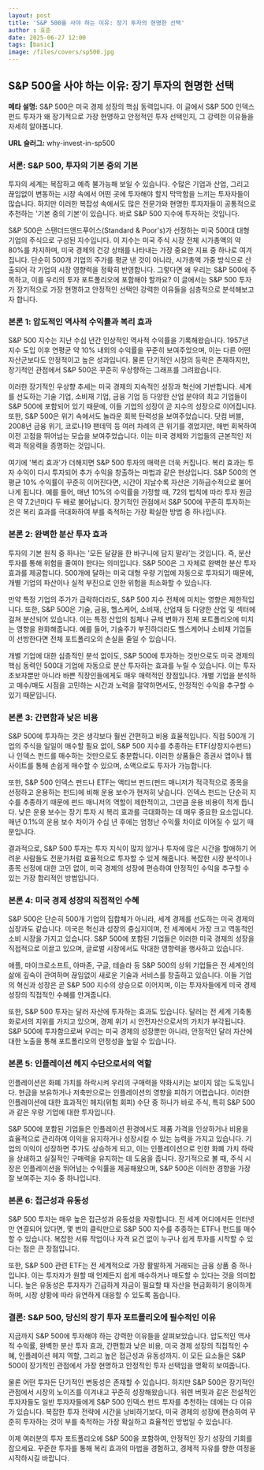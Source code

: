 ```yaml
---
layout: post
title: 'S&P 500을 사야 하는 이유: 장기 투자의 현명한 선택'
author : 효준
date: 2025-06-27 12:00
tags: [basic]
image: /files/covers/sp500.jpg
---
```


## S&P 500을 사야 하는 이유: 장기 투자의 현명한 선택

**메타 설명:** S&P 500은 미국 경제 성장의 핵심 동력입니다. 이 글에서 S&P 500 인덱스 펀드 투자가 왜 장기적으로 가장 현명하고 안정적인 투자 선택인지, 그 강력한 이유들을 자세히 알아봅니다.

**URL 슬러그:** why-invest-in-sp500

### 서론: S&P 500, 투자의 기본 중의 기본

투자의 세계는 복잡하고 예측 불가능해 보일 수 있습니다. 수많은 기업과 산업, 그리고 끊임없이 변동하는 시장 속에서 어떤 곳에 투자해야 할지 막막함을 느끼는 투자자들이 많습니다. 하지만 이러한 복잡성 속에서도 많은 전문가와 현명한 투자자들이 공통적으로 추천하는 '기본 중의 기본'이 있습니다. 바로 S&P 500 지수에 투자하는 것입니다.

S&P 500은 스탠더드앤드푸어스(Standard & Poor's)가 선정하는 미국 500대 대형 기업의 주식으로 구성된 지수입니다. 이 지수는 미국 주식 시장 전체 시가총액의 약 80%를 차지하며, 미국 경제의 건강 상태를 나타내는 가장 중요한 지표 중 하나로 여겨집니다. 단순히 500개 기업의 주가를 평균 낸 것이 아니라, 시가총액 가중 방식으로 산출되어 각 기업의 시장 영향력을 정확히 반영합니다. 그렇다면 왜 우리는 S&P 500에 주목하고, 이를 우리의 투자 포트폴리오에 포함해야 할까요? 이 글에서는 S&P 500 투자가 장기적으로 가장 현명하고 안정적인 선택인 강력한 이유들을 심층적으로 분석해보고자 합니다.

### 본론 1: 압도적인 역사적 수익률과 복리 효과

S&P 500 지수는 지난 수십 년간 인상적인 역사적 수익률을 기록해왔습니다. 1957년 지수 도입 이후 연평균 약 10% 내외의 수익률을 꾸준히 보여주었으며, 이는 다른 어떤 자산군보다도 안정적이고 높은 성과입니다. 물론 단기적인 시장의 등락은 존재하지만, 장기적인 관점에서 S&P 500은 꾸준히 우상향하는 그래프를 그려왔습니다.

이러한 장기적인 우상향 추세는 미국 경제의 지속적인 성장과 혁신에 기반합니다. 세계를 선도하는 기술 기업, 소비재 기업, 금융 기업 등 다양한 산업 분야의 최고 기업들이 S&P 500에 포함되어 있기 때문에, 이들 기업의 성장이 곧 지수의 성장으로 이어집니다. 또한, S&P 500은 위기 속에서도 놀라운 회복 탄력성을 보여주었습니다. 닷컴 버블, 2008년 금융 위기, 코로나19 팬데믹 등 여러 차례의 큰 위기를 겪었지만, 매번 회복하여 이전 고점을 뛰어넘는 모습을 보여주었습니다. 이는 미국 경제와 기업들의 근본적인 저력과 적응력을 증명하는 것입니다.

여기에 '복리 효과'가 더해지면 S&P 500 투자의 매력은 더욱 커집니다. 복리 효과는 투자 수익이 다시 투자되어 추가 수익을 창출하는 마법과 같은 현상입니다. S&P 500의 연평균 10% 수익률이 꾸준히 이어진다면, 시간이 지날수록 자산은 기하급수적으로 불어나게 됩니다. 예를 들어, 매년 10%의 수익률을 가정할 때, 72의 법칙에 따라 투자 원금은 약 7.2년마다 두 배로 불어납니다. 장기적인 관점에서 S&P 500에 꾸준히 투자하는 것은 복리 효과를 극대화하여 부를 축적하는 가장 확실한 방법 중 하나입니다.

### 본론 2: 완벽한 분산 투자 효과

투자의 기본 원칙 중 하나는 '모든 달걀을 한 바구니에 담지 말라'는 것입니다. 즉, 분산 투자를 통해 위험을 줄여야 한다는 의미입니다. S&P 500은 그 자체로 완벽한 분산 투자 효과를 제공합니다. 500개에 달하는 미국 대형 우량 기업에 자동으로 투자되기 때문에, 개별 기업의 파산이나 실적 부진으로 인한 위험을 최소화할 수 있습니다.

만약 특정 기업의 주가가 급락하더라도, S&P 500 지수 전체에 미치는 영향은 제한적입니다. 또한, S&P 500은 기술, 금융, 헬스케어, 소비재, 산업재 등 다양한 산업 및 섹터에 걸쳐 분산되어 있습니다. 이는 특정 산업의 침체나 규제 변화가 전체 포트폴리오에 미치는 영향을 완화해줍니다. 예를 들어, 기술주가 부진하더라도 헬스케어나 소비재 기업들이 선방한다면 전체 포트폴리오의 손실을 줄일 수 있습니다.

개별 기업에 대한 심층적인 분석 없이도, S&P 500에 투자하는 것만으로도 미국 경제의 핵심 동력인 500대 기업에 자동으로 분산 투자하는 효과를 누릴 수 있습니다. 이는 투자 초보자뿐만 아니라 바쁜 직장인들에게도 매우 매력적인 장점입니다. 개별 기업을 분석하고 매수/매도 시점을 고민하는 시간과 노력을 절약하면서도, 안정적인 수익을 추구할 수 있기 때문입니다.

### 본론 3: 간편함과 낮은 비용

S&P 500에 투자하는 것은 생각보다 훨씬 간편하고 비용 효율적입니다. 직접 500개 기업의 주식을 일일이 매수할 필요 없이, S&P 500 지수를 추종하는 ETF(상장지수펀드)나 인덱스 펀드를 매수하는 것만으로도 충분합니다. 이러한 상품들은 증권사 앱이나 웹사이트를 통해 손쉽게 매수할 수 있으며, 소액으로도 투자가 가능합니다.

또한, S&P 500 인덱스 펀드나 ETF는 액티브 펀드(펀드 매니저가 적극적으로 종목을 선정하고 운용하는 펀드)에 비해 운용 보수가 현저히 낮습니다. 인덱스 펀드는 단순히 지수를 추종하기 때문에 펀드 매니저의 역할이 제한적이고, 그만큼 운용 비용이 적게 듭니다. 낮은 운용 보수는 장기 투자 시 복리 효과를 극대화하는 데 매우 중요한 요소입니다. 매년 0.1%의 운용 보수 차이가 수십 년 후에는 엄청난 수익률 차이로 이어질 수 있기 때문입니다.

결과적으로, S&P 500 투자는 투자 지식이 많지 않거나 투자에 많은 시간을 할애하기 어려운 사람들도 전문가처럼 효율적으로 투자할 수 있게 해줍니다. 복잡한 시장 분석이나 종목 선정에 대한 고민 없이, 미국 경제의 성장에 편승하여 안정적인 수익을 추구할 수 있는 가장 합리적인 방법입니다.

### 본론 4: 미국 경제 성장의 직접적인 수혜

S&P 500은 단순히 500개 기업의 집합체가 아니라, 세계 경제를 선도하는 미국 경제의 심장과도 같습니다. 미국은 혁신과 성장의 중심지이며, 전 세계에서 가장 크고 역동적인 소비 시장을 가지고 있습니다. S&P 500에 포함된 기업들은 이러한 미국 경제의 성장을 직접적으로 이끌고 있으며, 글로벌 시장에서도 막대한 영향력을 행사하고 있습니다.

애플, 마이크로소프트, 아마존, 구글, 테슬라 등 S&P 500의 상위 기업들은 전 세계인의 삶에 깊숙이 관여하며 끊임없이 새로운 기술과 서비스를 창출하고 있습니다. 이들 기업의 혁신과 성장은 곧 S&P 500 지수의 상승으로 이어지며, 이는 투자자들에게 미국 경제 성장의 직접적인 수혜를 안겨줍니다.

또한, S&P 500 투자는 달러 자산에 투자하는 효과도 있습니다. 달러는 전 세계 기축통화로서의 지위를 가지고 있으며, 경제 위기 시 안전자산으로서의 가치가 부각됩니다. S&P 500에 투자함으로써 우리는 미국 경제의 성장뿐만 아니라, 안정적인 달러 자산에 대한 노출을 통해 포트폴리오의 안정성을 높일 수 있습니다.

### 본론 5: 인플레이션 헤지 수단으로서의 역할

인플레이션은 화폐 가치를 하락시켜 우리의 구매력을 약화시키는 보이지 않는 도둑입니다. 현금을 보유하거나 저축만으로는 인플레이션의 영향을 피하기 어렵습니다. 이러한 인플레이션에 대한 효과적인 헤지(위험 회피) 수단 중 하나가 바로 주식, 특히 S&P 500과 같은 우량 기업에 대한 투자입니다.

S&P 500에 포함된 기업들은 인플레이션 환경에서도 제품 가격을 인상하거나 비용을 효율적으로 관리하여 이익을 유지하거나 성장시킬 수 있는 능력을 가지고 있습니다. 기업의 이익이 성장하면 주가도 상승하게 되고, 이는 인플레이션으로 인한 화폐 가치 하락을 상쇄하고 실질적인 구매력을 유지하는 데 도움을 줍니다. 장기적으로 볼 때, 주식 시장은 인플레이션을 뛰어넘는 수익률을 제공해왔으며, S&P 500은 이러한 경향을 가장 잘 보여주는 지수 중 하나입니다.

### 본론 6: 접근성과 유동성

S&P 500 투자는 매우 높은 접근성과 유동성을 자랑합니다. 전 세계 어디에서든 인터넷만 연결되어 있다면, 몇 번의 클릭만으로 S&P 500 지수를 추종하는 ETF나 펀드를 매수할 수 있습니다. 복잡한 서류 작업이나 자격 요건 없이 누구나 쉽게 투자를 시작할 수 있다는 점은 큰 장점입니다.

또한, S&P 500 관련 ETF는 전 세계적으로 가장 활발하게 거래되는 금융 상품 중 하나입니다. 이는 투자자가 원할 때 언제든지 쉽게 매수하거나 매도할 수 있다는 것을 의미합니다. 높은 유동성은 투자자가 긴급하게 자금이 필요할 때 자산을 현금화하기 용이하게 하며, 시장 상황에 따라 유연하게 대응할 수 있도록 돕습니다.

### 결론: S&P 500, 당신의 장기 투자 포트폴리오에 필수적인 이유

지금까지 S&P 500에 투자해야 하는 강력한 이유들을 살펴보았습니다. 압도적인 역사적 수익률, 완벽한 분산 투자 효과, 간편함과 낮은 비용, 미국 경제 성장의 직접적인 수혜, 인플레이션 헤지 역할, 그리고 높은 접근성과 유동성까지. 이 모든 요소들은 S&P 500이 장기적인 관점에서 가장 현명하고 안정적인 투자 선택임을 명확히 보여줍니다.

물론 어떤 투자든 단기적인 변동성은 존재할 수 있습니다. 하지만 S&P 500은 장기적인 관점에서 시장의 노이즈를 이겨내고 꾸준히 성장해왔습니다. 워렌 버핏과 같은 전설적인 투자자들도 일반 투자자들에게 S&P 500 인덱스 펀드 투자를 추천하는 데에는 다 이유가 있습니다. 복잡한 투자 전략에 시간을 낭비하기보다, 미국 경제의 성장에 편승하여 꾸준히 투자하는 것이 부를 축적하는 가장 확실하고 효율적인 방법일 수 있습니다.

이제 여러분의 투자 포트폴리오에 S&P 500을 포함하여, 안정적인 장기 성장의 기회를 잡으세요. 꾸준한 투자를 통해 복리 효과의 마법을 경험하고, 경제적 자유를 향한 여정을 시작하시길 바랍니다.
